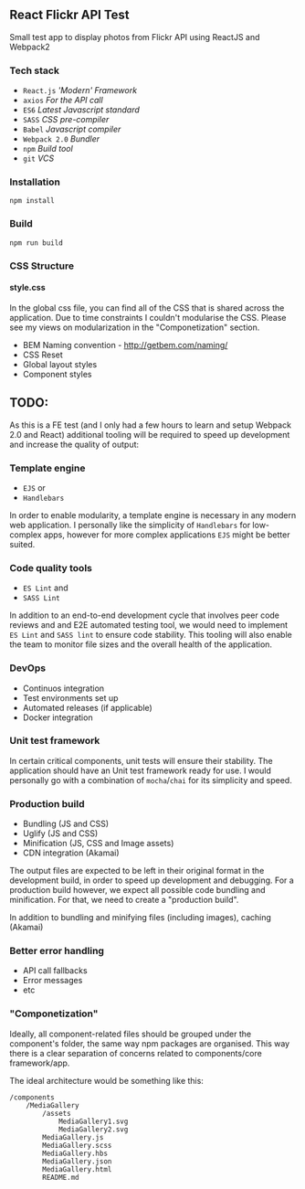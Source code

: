 ## React Flickr API Test

Small test app to display photos from Flickr API using ReactJS and Webpack2


### Tech stack

- `React.js` *'Modern' Framework*
- `axios` *For the API call*
- `ES6` *Latest Javascript standard*
- `SASS` *CSS pre-compiler*
- `Babel` *Javascript compiler*
- `Webpack 2.0` *Bundler*
- `npm` *Build tool*
- `git` *VCS*


### Installation

	npm install

### Build
	
	npm run build

### CSS Structure

#### style.css
In the global css file, you can find all of the CSS that is shared across the application. Due to time constraints I couldn't modularise the CSS. Please see my views on modularization in the "Componetization" section.

- BEM Naming convention - <http://getbem.com/naming/>
- CSS Reset
- Global layout styles
- Component styles


## TODO:

As this is a FE test (and I only had a few hours to learn and setup Webpack 2.0 and React) additional tooling will be required to speed up development and increase the quality of output:

### Template engine

- `EJS` or
- `Handlebars`

In order to enable modularity, a template engine is necessary in any modern web application. I personally like the simplicity of `Handlebars` for low-complex apps, however for more complex applications `EJS` might be better suited.

### Code quality tools

- `ES Lint` and
- `SASS Lint`

In addition to an end-to-end development cycle that involves peer code reviews and and E2E automated testing tool, we would need to implement `ES Lint` and `SASS lint` to ensure code stability. This tooling will also enable the team to monitor file sizes and the overall health of the application.

### DevOps

- Continuos integration
- Test environments set up
- Automated releases (if applicable)
- Docker integration


### Unit test framework

In certain critical components, unit tests will ensure their stability.
The application should have an Unit test framework ready for use. I would personally go with a combination of `mocha`/`chai` for its simplicity and speed.

### Production build

- Bundling (JS and CSS)
- Uglify (JS and CSS)
- Minification (JS, CSS and Image assets)
- CDN integration (Akamai)

The output files are expected to be left in their original format in the development build, in order to speed up development and debugging. For a production build however, we expect all possible code bundling and minification. For that, we need to create a "production build".

In addition to bundling and minifying files (including images), caching (Akamai)

### Better error handling

- API call fallbacks
- Error messages
- etc


### "Componetization"

Ideally, all component-related files should be grouped under the component's folder, the same way npm packages are organised. This way there is a clear separation of concerns related to components/core framework/app.

The ideal architecture would be something like this:

	/components
		/MediaGallery
			/assets
				MediaGallery1.svg
				MediaGallery2.svg
			MediaGallery.js
			MediaGallery.scss
			MediaGallery.hbs
			MediaGallery.json
			MediaGallery.html
			README.md
			
